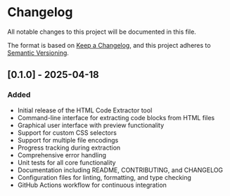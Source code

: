 # Changelog

All notable changes to this project will be documented in this file.

The format is based on [Keep a Changelog](https://keepachangelog.com/en/1.0.0/),
and this project adheres to [Semantic Versioning](https://semver.org/spec/v2.0.0.html).

## [0.1.0] - 2025-04-18

### Added

- Initial release of the HTML Code Extractor tool
- Command-line interface for extracting code blocks from HTML files
- Graphical user interface with preview functionality
- Support for custom CSS selectors
- Support for multiple file encodings
- Progress tracking during extraction
- Comprehensive error handling
- Unit tests for all core functionality
- Documentation including README, CONTRIBUTING, and CHANGELOG
- Configuration files for linting, formatting, and type checking
- GitHub Actions workflow for continuous integration
